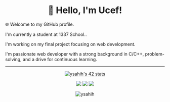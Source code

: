 <h1 align="center">👋 Hello, I'm Ucef!</h1>

🌐 Welcome to my GitHub profile. 

I'm currently a student at 1337 School..

I'm working on my final project focusing on web development.

I'm passionate web developer with a strong background in C/C++, problem-solving, and a drive for continuous learning.

---

<div align="center"><a href="https://github.com/oakoudad/badge42"><img src="https://badge.mediaplus.ma/darkblue/ysahih" alt="ysahih's 42 stats" /></a></div>

<p align="center">
    <a href="https://www.linkedin.com/in/youssef-sahih/"><img src="https://img.shields.io/badge/linkedin-%230177B5?style=flat&logo=linkedin&logoColor=white"/></a>
    <a href="https://www.instagram.com/uc3f.02/"><img src="https://img.shields.io/badge/instagram-%23E4415F?style=flat&logo=instagram&logoColor=white"/></a>
    <a href="https://twitter.com/uc3f02"><img src="https://img.shields.io/badge/twitter-%231FA1F1?style=flat&logo=twitter&logoColor=white"/></a>
  </p>
  
   <p align="center"> <img src="https://github-readme-stats.vercel.app/api/top-langs/?username=ysahih&layout=compact&theme=radical" alt="ysahih" /> </p><br/>
